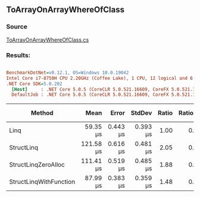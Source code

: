 ﻿## ToArrayOnArrayWhereOfClass

### Source
[ToArrayOnArrayWhereOfClass.cs](../../src/StructLinq.Benchmark/ToArrayOnArrayWhereOfClass.cs)

### Results:
``` ini

BenchmarkDotNet=v0.12.1, OS=Windows 10.0.19042
Intel Core i7-8750H CPU 2.20GHz (Coffee Lake), 1 CPU, 12 logical and 6 physical cores
.NET Core SDK=5.0.202
  [Host]     : .NET Core 5.0.5 (CoreCLR 5.0.521.16609, CoreFX 5.0.521.16609), X64 RyuJIT
  DefaultJob : .NET Core 5.0.5 (CoreCLR 5.0.521.16609, CoreFX 5.0.521.16609), X64 RyuJIT


```
|                 Method |      Mean |    Error |   StdDev | Ratio | RatioSD |   Gen 0 |  Gen 1 | Gen 2 | Allocated |
|----------------------- |----------:|---------:|---------:|------:|--------:|--------:|-------:|------:|----------:|
|                   Linq |  59.35 μs | 0.443 μs | 0.393 μs |  1.00 |    0.00 | 22.4609 | 5.6152 |     - | 103.73 KB |
|             StructLinq | 121.58 μs | 0.616 μs | 0.481 μs |  2.05 |    0.02 |  8.3008 | 0.9766 |     - |  39.15 KB |
|    StructLinqZeroAlloc | 111.41 μs | 0.519 μs | 0.485 μs |  1.88 |    0.01 |  8.4229 | 0.9766 |     - |  39.09 KB |
| StructLinqWithFunction |  87.99 μs | 0.383 μs | 0.359 μs |  1.48 |    0.01 |  8.4229 | 0.9766 |     - |  39.09 KB |
